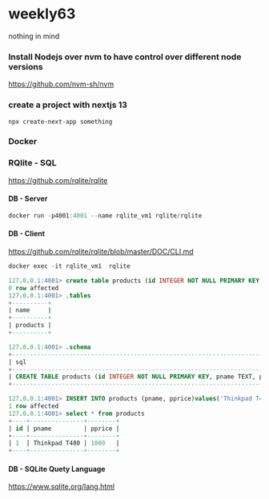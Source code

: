 # weekly63

nothing in mind

### Install Nodejs over nvm to have control over different node versions

<https://github.com/nvm-sh/nvm>


### create a project with nextjs 13

```
npx create-next-app something
```

### Docker

### RQlite - SQL

<https://github.com/rqlite/rqlite>

#### DB - Server

```ts
docker run -p4001:4001 --name rqlite_vm1 rqlite/rqlite 

```

#### DB - Client

<https://github.com/rqlite/rqlite/blob/master/DOC/CLI.md>

```ts
docker exec -it rqlite_vm1  rqlite

```

```sql
127.0.0.1:4001> create table products (id INTEGER NOT NULL PRIMARY KEY, pname TEXT, pprice DOUBLE)
0 row affected
127.0.0.1:4001> .tables
+----------+
| name     |
+----------+
| products |
+----------+
```

```sql
127.0.0.1:4001> .schema
+------------------------------------------------------------------------------------+
| sql                                                                                |
+------------------------------------------------------------------------------------+
| CREATE TABLE products (id INTEGER NOT NULL PRIMARY KEY, pname TEXT, pprice DOUBLE) |
+------------------------------------------------------------------------------------+

```

```sql
127.0.0.1:4001> INSERT INTO products (pname, pprice)values('Thinkpad T480',1000)
1 row affected
127.0.0.1:4001> select * from products
+----+---------------+--------+
| id | pname         | pprice |
+----+---------------+--------+
| 1  | Thinkpad T480 | 1000   |
+----+---------------+--------+

```

#### DB - SQLite Quety Language 

<https://www.sqlite.org/lang.html>

